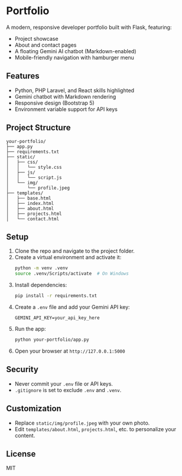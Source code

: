 #  Portfolio

A modern, responsive developer portfolio built with Flask, featuring:
- Project showcase
- About and contact pages
- A floating Gemini AI chatbot (Markdown-enabled)
- Mobile-friendly navigation with hamburger menu

## Features
- Python, PHP Laravel, and React skills highlighted
- Gemini chatbot with Markdown rendering
- Responsive design (Bootstrap 5)
- Environment variable support for API keys

## Project Structure
```
your-portfolio/
├── app.py
├── requirements.txt
├── static/
│   ├── css/
│   │   └── style.css
│   ├── js/
│   │   └── script.js
│   └── img/
│       └── profile.jpeg
├── templates/
│   ├── base.html
│   ├── index.html
│   ├── about.html
│   ├── projects.html
│   └── contact.html
```

## Setup
1. Clone the repo and navigate to the project folder.
2. Create a virtual environment and activate it:
   ```sh
   python -m venv .venv
   source .venv/Scripts/activate  # On Windows
   ```
3. Install dependencies:
   ```sh
   pip install -r requirements.txt
   ```
4. Create a `.env` file and add your Gemini API key:
   ```env
   GEMINI_API_KEY=your_api_key_here
   ```
5. Run the app:
   ```sh
   python your-portfolio/app.py
   ```
6. Open your browser at `http://127.0.0.1:5000`

## Security
- Never commit your `.env` file or API keys.
- `.gitignore` is set to exclude `.env` and `.venv`.

## Customization
- Replace `static/img/profile.jpeg` with your own photo.
- Edit `templates/about.html`, `projects.html`, etc. to personalize your content.

## License
MIT
